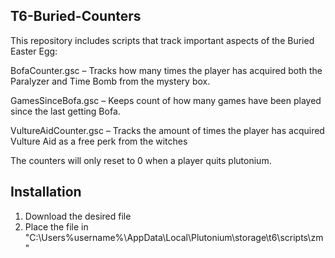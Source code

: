 ## T6-Buried-Counters

This repository includes scripts that track important aspects of the Buried Easter Egg:

BofaCounter.gsc – Tracks how many times the player has acquired both the Paralyzer and Time Bomb from the mystery box.

GamesSinceBofa.gsc – Keeps count of how many games have been played since the last getting Bofa.

VultureAidCounter.gsc – Tracks the amount of times the player has acquired Vulture Aid as a free perk from the witches

The counters will only reset to 0 when a player quits plutonium. 

## Installation

1. Download the desired file
2. Place the file in "C:\Users\%username%\AppData\Local\Plutonium\storage\t6\scripts\zm"


